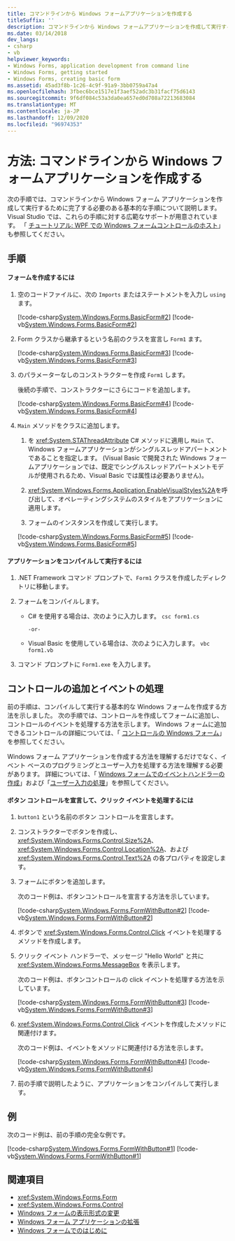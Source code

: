 ```yaml
---
title: コマンドラインから Windows フォームアプリケーションを作成する
titleSuffix: ''
description: コマンドラインから Windows フォームアプリケーションを作成して実行するための基本的な手順を実行する方法について説明します。
ms.date: 03/14/2018
dev_langs:
- csharp
- vb
helpviewer_keywords:
- Windows Forms, application development from command line
- Windows Forms, getting started
- Windows Forms, creating basic form
ms.assetid: 45ad3f8b-1c26-4c9f-91a9-3bb0759a47a4
ms.openlocfilehash: 3fbec6bce1517e1f3aef52adc3b31facf75d6143
ms.sourcegitcommit: 9f6df084c53a3da0ea657ed0d708a72213683084
ms.translationtype: MT
ms.contentlocale: ja-JP
ms.lasthandoff: 12/09/2020
ms.locfileid: "96974353"
---
```

# <a name="how-to-create-a-windows-forms-application-from-the-command-line"></a>方法: コマンドラインから Windows フォームアプリケーションを作成する

次の手順では、コマンドラインから Windows フォーム アプリケーションを作成して実行するために完了する必要のある基本的な手順について説明します。 Visual Studio では、これらの手順に対する広範なサポートが用意されています。  「 [チュートリアル: WPF での Windows フォームコントロールのホスト](/dotnet/framework/wpf/advanced/walkthrough-hosting-a-windows-forms-control-in-wpf)」も参照してください。
  
## <a name="procedure"></a>手順  
  
#### <a name="to-create-the-form"></a>フォームを作成するには  
  
1. 空のコードファイルに、次の `Imports` またはステートメントを入力し `using` ます。  
  
     [!code-csharp[System.Windows.Forms.BasicForm#2](~/samples/snippets/csharp/VS_Snippets_Winforms/System.Windows.Forms.BasicForm/CS/Form1.cs#2)]
     [!code-vb[System.Windows.Forms.BasicForm#2](~/samples/snippets/visualbasic/VS_Snippets_Winforms/System.Windows.Forms.BasicForm/VB/Form1.vb#2)]  
  
2. Form クラスから継承するという名前のクラスを宣言し `Form1` ます。
  
     [!code-csharp[System.Windows.Forms.BasicForm#3](~/samples/snippets/csharp/VS_Snippets_Winforms/System.Windows.Forms.BasicForm/CS/Form1.cs#3)]
     [!code-vb[System.Windows.Forms.BasicForm#3](~/samples/snippets/visualbasic/VS_Snippets_Winforms/System.Windows.Forms.BasicForm/VB/Form1.vb#3)]  
  
3. のパラメーターなしのコンストラクターを作成 `Form1` します。
  
     後続の手順で、コンストラクターにさらにコードを追加します。
  
     [!code-csharp[System.Windows.Forms.BasicForm#4](~/samples/snippets/csharp/VS_Snippets_Winforms/System.Windows.Forms.BasicForm/CS/Form1.cs#4)]
     [!code-vb[System.Windows.Forms.BasicForm#4](~/samples/snippets/visualbasic/VS_Snippets_Winforms/System.Windows.Forms.BasicForm/VB/Form1.vb#4)]  
  
4. `Main` メソッドをクラスに追加します。
  
    1. を <xref:System.STAThreadAttribute> C# メソッドに適用し `Main` て、Windows フォームアプリケーションがシングルスレッドアパートメントであることを指定します。 (Visual Basic で開発された Windows フォームアプリケーションでは、既定でシングルスレッドアパートメントモデルが使用されるため、Visual Basic では属性は必要ありません)。  
  
    2. <xref:System.Windows.Forms.Application.EnableVisualStyles%2A>を呼び出して、オペレーティングシステムのスタイルをアプリケーションに適用します。  
  
    3. フォームのインスタンスを作成して実行します。  
  
     [!code-csharp[System.Windows.Forms.BasicForm#5](~/samples/snippets/csharp/VS_Snippets_Winforms/System.Windows.Forms.BasicForm/CS/Form1.cs#5)]
     [!code-vb[System.Windows.Forms.BasicForm#5](~/samples/snippets/visualbasic/VS_Snippets_Winforms/System.Windows.Forms.BasicForm/VB/Form1.vb#5)]  
  
#### <a name="to-compile-and-run-the-application"></a>アプリケーションをコンパイルして実行するには  
  
1. .NET Framework コマンド プロンプトで、`Form1` クラスを作成したディレクトリに移動します。  
  
2. フォームをコンパイルします。  
  
    - C# を使用する場合は、次のように入力します。 `csc form1.cs`  
  
         `-or-`  
  
    - Visual Basic を使用している場合は、次のように入力します。 `vbc form1.vb`  
  
3. コマンド プロンプトに `Form1.exe` を入力します。  
  
## <a name="adding-a-control-and-handling-an-event"></a>コントロールの追加とイベントの処理

前の手順は、コンパイルして実行する基本的な Windows フォームを作成する方法を示しました。 次の手順では、コントロールを作成してフォームに追加し、コントロールのイベントを処理する方法を示します。 Windows フォームに追加できるコントロールの詳細については、「 [コントロールの Windows フォーム](./controls/index.md)」を参照してください。
  
 Windows フォーム アプリケーションを作成する方法を理解するだけでなく、イベント ベースのプログラミングとユーザー入力を処理する方法を理解する必要があります。 詳細については、「 [Windows フォームでのイベントハンドラーの作成](creating-event-handlers-in-windows-forms.md)」および「[ユーザー入力の処理](./controls/handling-user-input.md)」を参照してください。  
  
#### <a name="to-declare-a-button-control-and-handle-its-click-event"></a>ボタン コントロールを宣言して、クリック イベントを処理するには  
  
1. `button1` という名前のボタン コントロールを宣言します。  
  
2. コンストラクターでボタンを作成し、<xref:System.Windows.Forms.Control.Size%2A>、<xref:System.Windows.Forms.Control.Location%2A>、および <xref:System.Windows.Forms.Control.Text%2A> の各プロパティを設定します。  
  
3. フォームにボタンを追加します。  
  
     次のコード例は、ボタンコントロールを宣言する方法を示しています。
  
     [!code-csharp[System.Windows.Forms.FormWithButton#2](~/samples/snippets/csharp/VS_Snippets_Winforms/System.Windows.Forms.FormWithButton/CS/Form1.cs#2)]
     [!code-vb[System.Windows.Forms.FormWithButton#2](~/samples/snippets/visualbasic/VS_Snippets_Winforms/System.Windows.Forms.FormWithButton/VB/Form1.vb#2)]  
  
4. ボタンで <xref:System.Windows.Forms.Control.Click> イベントを処理するメソッドを作成します。  
  
5. クリック イベント ハンドラーで、メッセージ "Hello World" と共に <xref:System.Windows.Forms.MessageBox> を表示します。  
  
     次のコード例は、ボタンコントロールの click イベントを処理する方法を示しています。
  
     [!code-csharp[System.Windows.Forms.FormWithButton#3](~/samples/snippets/csharp/VS_Snippets_Winforms/System.Windows.Forms.FormWithButton/CS/Form1.cs#3)]
     [!code-vb[System.Windows.Forms.FormWithButton#3](~/samples/snippets/visualbasic/VS_Snippets_Winforms/System.Windows.Forms.FormWithButton/VB/Form1.vb#3)]  
  
6. <xref:System.Windows.Forms.Control.Click> イベントを作成したメソッドに関連付けます。  
  
     次のコード例は、イベントをメソッドに関連付ける方法を示します。  
  
     [!code-csharp[System.Windows.Forms.FormWithButton#4](~/samples/snippets/csharp/VS_Snippets_Winforms/System.Windows.Forms.FormWithButton/CS/Form1.cs#4)]
     [!code-vb[System.Windows.Forms.FormWithButton#4](~/samples/snippets/visualbasic/VS_Snippets_Winforms/System.Windows.Forms.FormWithButton/VB/Form1.vb#4)]  
  
7. 前の手順で説明したように、アプリケーションをコンパイルして実行します。  
  
## <a name="example"></a>例  

次のコード例は、前の手順の完全な例です。
  
 [!code-csharp[System.Windows.Forms.FormWithButton#1](~/samples/snippets/csharp/VS_Snippets_Winforms/System.Windows.Forms.FormWithButton/CS/Form1.cs#1)]
 [!code-vb[System.Windows.Forms.FormWithButton#1](~/samples/snippets/visualbasic/VS_Snippets_Winforms/System.Windows.Forms.FormWithButton/VB/Form1.vb#1)]  
  
## <a name="see-also"></a>関連項目

- <xref:System.Windows.Forms.Form>
- <xref:System.Windows.Forms.Control>
- [Windows フォームの表示形式の変更](changing-the-appearance-of-windows-forms.md)
- [Windows フォーム アプリケーションの拡張](./advanced/index.md)
- [Windows フォームでのはじめに](getting-started-with-windows-forms.md)
